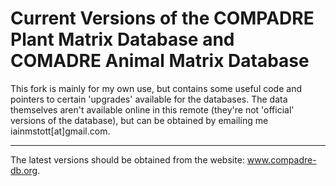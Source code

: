 Current Versions of the COMPADRE Plant Matrix Database and COMADRE Animal Matrix Database
=====================================================================================


This fork is mainly for my own use, but contains some useful code and pointers
to certain 'upgrades' available for the databases. The data themselves aren't 
available online in this remote (they're not 'official' versions of the database),
but can be obtained by emailing me iainmstott[at]gmail.com.

***

The latest versions should be obtained from the website: www.compadre-db.org.
